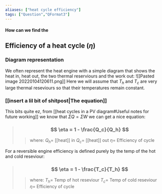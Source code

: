 ```yaml
---
aliases: ["heat cycle efficiency"]
tags: ["Question","QFormat3"]
---
```


#### How can we find the
## Efficiency of a heat cycle ($\eta$)
### Diagram representation
We often represent the heat engine with a simple diagram that shows the heat in, heat out, the two thermal reserviours and the work out:
![[Pasted image 20220104120611.png]]
Here we will assume that $T_h$ and $T_c$ are very large thermal reseviours so that their temperatures remain constant.

### [[insert a lil bit of shitpost|The equation]]
This bits quite ez, from [[heat cycles in a PV diagram#Useful notes for future working]] we know that $\Sigma Q = \Sigma W$ we can get a nice equation:
> ### $$ \eta = 1 - \frac{Q_c}{Q_h} $$ 
>> where:
>> $Q_h=$ [[heat]] in
>> $Q_c=$ [[heat]] out
>> $\eta=$ Efficiency of cycle

For a reversible engine efficiency is defined purely by the temp of the hot and cold reseviour:
> ### $$ \eta = 1 - \frac{T_c}{T_h} $$ 
>> where:
>> $T_h=$ Temp of hot reseviour
>> $T_c=$ Temp of cold reseviour
>> $\eta=$ Efficiency of cycle

